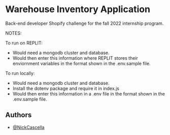 # Warehouse Inventory Application

Back-end developer Shopify challenge for the fall 2022 internship program.

NOTES:

To run on REPLIT:

- Would need a mongodb cluster and database.
- Would then enter this information where REPLIT stores their enviornment variables in the format shown in the .env.sample file.

To run locally:

- Would need a mongodb cluster and database.
- Install the dotenv package and require it in index.js
- Would then enter this information in a .env file in the format shown in the .env.sample file.

## Authors

- [@NickCascella](https://www.github.com/NickCascella)
